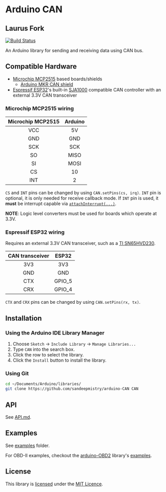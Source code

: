 # Arduino CAN

## Laurus Fork

[![Build Status](https://travis-ci.org/sandeepmistry/arduino-CAN.svg?branch=master)](https://travis-ci.org/sandeepmistry/arduino-CAN)

An Arduino library for sending and receiving data using CAN bus.

## Compatible Hardware

* [Microchip MCP2515](http://www.microchip.com/wwwproducts/en/en010406) based boards/shields
  * [Arduino MKR CAN shield](https://store.arduino.cc/arduino-mkr-can-shield)
* [Espressif ESP32](http://espressif.com/en/products/hardware/esp32/overview)'s built-in [SJA1000](https://www.nxp.com/products/analog/interfaces/in-vehicle-network/can-transceiver-and-controllers/stand-alone-can-controller:SJA1000T) compatible CAN controller with an external 3.3V CAN transceiver

### Microchip MCP2515 wiring

| Microchip MCP2515 | Arduino |
| :---------------: | :-----: |
| VCC | 5V |
| GND | GND |
| SCK | SCK |
| SO | MISO |
| SI | MOSI |
| CS | 10 |
| INT | 2 |


`CS` and `INT` pins can be changed by using `CAN.setPins(cs, irq)`. `INT` pin is optional, it is only needed for receive callback mode. If `INT` pin is used, it **must** be interrupt capable via [`attachInterrupt(...)`](https://www.arduino.cc/reference/en/language/functions/external-interrupts/attachinterrupt/).

**NOTE**: Logic level converters must be used for boards which operate at 3.3V.

### Espressif ESP32 wiring

Requires an external 3.3V CAN transceiver, such as a [TI SN65HVD230](http://www.ti.com/product/SN65HVD230).

| CAN transceiver | ESP32 |
| :-------------: | :---: |
| 3V3 | 3V3 |
| GND | GND |
| CTX | GPIO_5 |
| CRX | GPIO_4 |

`CTX` and `CRX` pins can be changed by using `CAN.setPins(rx, tx)`.

## Installation

### Using the Arduino IDE Library Manager

1. Choose `Sketch` -> `Include Library` -> `Manage Libraries...`
2. Type `CAN` into the search box.
3. Click the row to select the library.
4. Click the `Install` button to install the library.

### Using Git

```sh
cd ~/Documents/Arduino/libraries/
git clone https://github.com/sandeepmistry/arduino-CAN CAN
```

## API

See [API.md](API.md).

## Examples

See [examples](examples) folder.

For OBD-II examples, checkout the [arduino-OBD2](https://github.com/sandeepmistry/arduino-OBD2) library's [examples](https://github.com/sandeepmistry/arduino-OBD2/examples).

## License

This library is [licensed](LICENSE) under the [MIT Licence](http://en.wikipedia.org/wiki/MIT_License).
